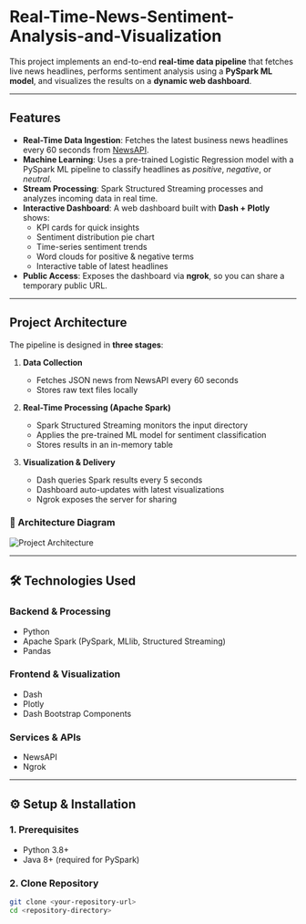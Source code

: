# Real-Time-News-Sentiment-Analysis-and-Visualization
This project implements an end-to-end **real-time data pipeline** that fetches live news headlines, performs sentiment analysis using a **PySpark ML model**, and visualizes the results on a **dynamic web dashboard**.

---

## Features
- **Real-Time Data Ingestion**: Fetches the latest business news headlines every 60 seconds from [NewsAPI](https://newsapi.org).
- **Machine Learning**: Uses a pre-trained Logistic Regression model with a PySpark ML pipeline to classify headlines as *positive*, *negative*, or *neutral*.
- **Stream Processing**: Spark Structured Streaming processes and analyzes incoming data in real time.
- **Interactive Dashboard**: A web dashboard built with **Dash + Plotly** shows:
  - KPI cards for quick insights  
  - Sentiment distribution pie chart  
  - Time-series sentiment trends  
  - Word clouds for positive & negative terms  
  - Interactive table of latest headlines  
- **Public Access**: Exposes the dashboard via **ngrok**, so you can share a temporary public URL.

---

## Project Architecture
The pipeline is designed in **three stages**:

1. **Data Collection**  
   - Fetches JSON news from NewsAPI every 60 seconds  
   - Stores raw text files locally  

2. **Real-Time Processing (Apache Spark)**  
   - Spark Structured Streaming monitors the input directory  
   - Applies the pre-trained ML model for sentiment classification  
   - Stores results in an in-memory table  

3. **Visualization & Delivery**  
   - Dash queries Spark results every 5 seconds  
   - Dashboard auto-updates with latest visualizations  
   - Ngrok exposes the server for sharing  

### 🔎 Architecture Diagram
![Project Architecture](f0ccda5a-304a-4c6e-8115-28b8f5e8427b.png)

---

## 🛠 Technologies Used
### Backend & Processing
- Python  
- Apache Spark (PySpark, MLlib, Structured Streaming)  
- Pandas  

### Frontend & Visualization
- Dash  
- Plotly  
- Dash Bootstrap Components  

### Services & APIs
- NewsAPI  
- Ngrok  

---

## ⚙️ Setup & Installation

### 1. Prerequisites
- Python 3.8+  
- Java 8+ (required for PySpark)  

### 2. Clone Repository
```bash
git clone <your-repository-url>
cd <repository-directory>
